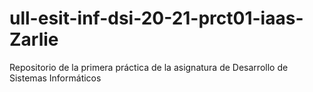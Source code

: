 # ull-esit-inf-dsi-20-21-prct01-iaas-Zarlie
Repositorio de la primera práctica de la asignatura de Desarrollo de Sistemas Informáticos
